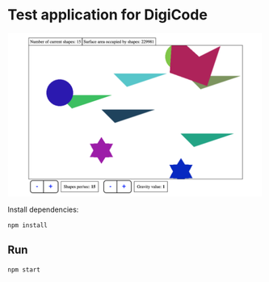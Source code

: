 # Test application for DigiCode

![Screenshot of game](src/assets/screenshot.png)

Install dependencies:
```
npm install
```

## Run

```
npm start
```

